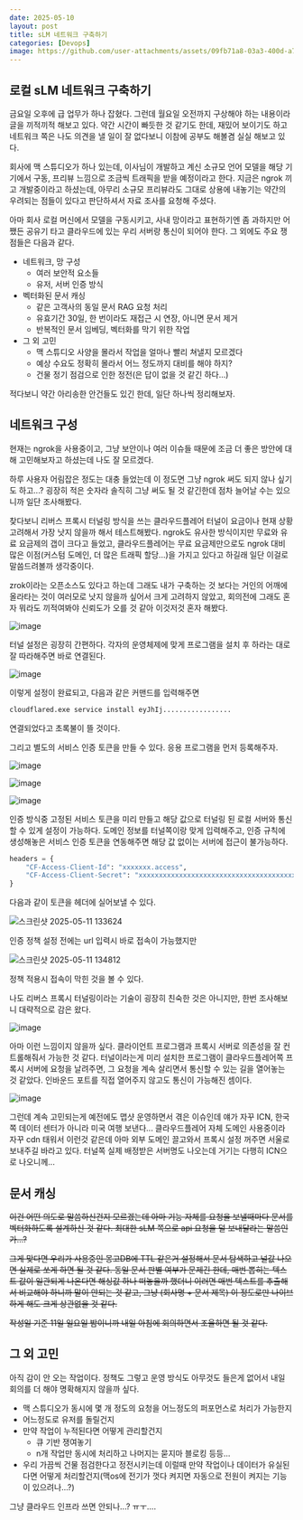 ```yaml
---
date: 2025-05-10
layout: post
title: sLM 네트워크 구축하기
categories: [Devops]
image: https://github.com/user-attachments/assets/09fb71a8-03a3-400d-a739-a11f2c5fa3cd
---
```


## 로컬 sLM 네트워크 구축하기

금요일 오후에 급 업무가 하나 잡혔다. 그런데 월요일 오전까지 구상해야 하는 내용이라 글을 끼적끼적 해보고 있다.
약간 시간이 빠듯한 것 같기도 한데, 재밌어 보이기도 하고 네트워크 쪽은 나도 의견을 낼 일이 잘 없다보니 이참에 공부도 해볼겸 실실 해보고 있다.

회사에 맥 스튜디오가 하나 있는데, 이사님이 개발하고 계신 소규모 언어 모델을 해당 기기에서 구동, 프리뷰 느낌으로 조금씩 트래픽을 받을 예정이라고 한다.
지금은 ngrok 끼고 개발중이라고 하셨는데, 아무리 소규모 프리뷰라도 그대로 상용에 내놓기는 약간의 우려되는 점들이 있다고 판단하셔서 자료 조사를 요청해 주셨다.

아마 회사 로컬 머신에서 모델을 구동시키고, 사내 망이라고 표현하기엔 좀 과하지만 어쨌든 공유기 타고 클라우드에 있는 우리 서버랑 통신이 되어야 한다.
그 외에도 주요 쟁점들은 다음과 같다.

- 네트워크, 망 구성
  - 여러 보안적 요소들
  - 유저, 서버 인증 방식
- 벡터화된 문서 캐싱
  - 같은 고객사의 동일 문서 RAG 요청 처리 
  - 유효기간 30일, 한 번이라도 재접근 시 연장, 아니면 문서 제거
  - 반복적인 문서 임베딩, 벡터화를 막기 위한 작업 
- 그 외 고민
  - 맥 스튜디오 사양을 몰라서 작업을 얼마나 빨리 쳐낼지 모르겠다
  - 예상 수요도 정확히 몰라서 어느 정도까지 대비를 해야 하지?
  - 건물 정기 점검으로 인한 정전(은 답이 없을 것 같긴 하다...)
 
적다보니 약간 아리송한 안건들도 있긴 한데, 일단 하나씩 정리해보자.


## 네트워크 구성

현재는 ngrok을 사용중이고, 그냥 보안이나 여러 이슈들 때문에 조금 더 좋은 방안에 대해 고민해보자고 하셨는데 나도 잘 모르겠다. 

하루 사용자 어림잡은 정도는 대충 들었는데 이 정도면 그냥 ngrok 써도 되지 않나 싶기도 하고...? 굉장히 적은 숫자라 솔직히 그냥 써도 될 것 같긴한데 점차 늘어날 수는 있으니까 일단 조사해봤다.

찾다보니 리버스 프록시 터널링 방식을 쓰는 클라우드플레어 터널이 요금이나 현재 상황 고려해서 가장 낫지 않을까 해서 테스트해봤다. ngrok도 유사한 방식이지만 무료와 유료 요금제의 갭이 크다고 들었고, 클라우드플레어는 무료 요금제만으로도 ngrok 대비 많은 이점(커스텀 도메인, 더 많은 트래픽 할당...)을 가지고 있다고 하길래 일단 이걸로 말씀드려볼까 생각중이다.

zrok이라는 오픈소스도 있다고 하는데 그래도 내가 구축하는 것 보다는 거인의 어깨에 올라타는 것이 여러모로 낫지 않을까 싶어서 크게 고려하지 않았고, 회의전에 그래도 혼자 뭐라도 끼적여봐야 신뢰도가 오를 것 같아 이것저것 혼자 해봤다. 


![image](https://github.com/user-attachments/assets/9361d715-211a-4e33-87a1-552d517ddfed)


터널 설정은 굉장히 간편하다. 각자의 운영체제에 맞게 프로그램을 설치 후 하라는 대로 잘 따라해주면 바로 연결된다.


![image](https://github.com/user-attachments/assets/f79ce168-f753-478f-85b1-ce03c4820352)

이렇게 설정이 완료되고, 다음과 같은 커맨드를 입력해주면 

```sh
cloudflared.exe service install eyJhIj.................
```

연결되었다고 초록불이 뜰 것이다.

그리고 별도의 서비스 인증 토큰을 만들 수 있다.
응용 프로그램을 먼저 등록해주자.

![image](https://github.com/user-attachments/assets/0dd6dc23-2d7d-4bea-a214-e6c7463f1cae)


![image](https://github.com/user-attachments/assets/d0fd0021-0995-4e82-af27-e6b80750d48c)

![image](https://github.com/user-attachments/assets/0539089a-3e0e-4d87-a6d6-a1ba15255be4)



인증 방식중 고정된 서비스 토큰을 미리 만들고 해당 값으로 터널링 된 로컬 서버와 통신할 수 있게 설정이 가능하다. 도메인 정보를 터널쪽이랑 맞게 입력해주고, 인증 규칙에 생성해놓은 서비스 인증 토큰을 연동해주면 해당 값 없이는 서버에 접근이 불가능하다. 

```python
headers = {
    "CF-Access-Client-Id": "xxxxxxx.access",
    "CF-Access-Client-Secret": "xxxxxxxxxxxxxxxxxxxxxxxxxxxxxxxxxxxxxxxxxx"
}
```

다음과 같이 토큰을 헤더에 실어보낼 수 있다.

![스크린샷 2025-05-11 133624](https://github.com/user-attachments/assets/2c975dc4-a26a-46eb-bf6b-9f4729362523)


인증 정책 설정 전에는 url 입력시 바로 접속이 가능했지만

![스크린샷 2025-05-11 134812](https://github.com/user-attachments/assets/fcae1a44-d21c-4d94-9d9e-72fe12efa87b)

정책 적용시 접속이 막힌 것을 볼 수 있다.

나도 리버스 프록시 터널링이라는 기술이 굉장히 친숙한 것은 아니지만, 한번 조사해보니 대략적으로 감은 왔다.

![image](https://github.com/user-attachments/assets/037b18d7-36e3-40ab-9a3b-c00672e6ea87)

아마 이런 느낌이지 않을까 싶다. 클라이언트 프로그램과 프록시 서버로 의존성을 잘 컨트롤해줘서 가능한 것 같다. 터널이라는게 미리 설치한 프로그램이 클라우드플레어쪽 프록시 서버에 요청을 날려주면, 그 요청을 계속 살리면서 통신할 수 있는 길을 열어놓는 것 같았다. 인바운드 포트를 직접 열어주지 않고도 통신이 가능해진 셈이다. 


![image](https://github.com/user-attachments/assets/f5c9532f-e88c-4807-8ef5-a316ea92a0f6)


그런데 계속 고민되는게 예전에도 맵샷 운영하면서 겪은 이슈인데 얘가 자꾸 ICN, 한국쪽 데이터 센터가 아니라 미국 여행 보낸다... 클라우드플레어 자체 도메인 사용중이라 자꾸 cdn 태워서 이런것 같은데 아마 외부 도메인 끌고와서 프록시 설정 꺼주면 서울로 보내주길 바라고 있다. 터널쪽 실제 배정받은 서버명도 나오는데 거기는 다행히 ICN으로 나오니께...


## 문서 캐싱

~~이건 어떤 의도로 말씀하신건지 모르겠는데 아마 기능 자체를 요청을 보낼때마다 문서를 벡터화하도록 설계하신 것 같다. 최대한 sLM 쪽으로 api 요청을 덜 보내달라는 말씀인가...?~~

~~그게 맞다면 우리가 사용중인 몽고DB에 TTL 같은거 설정해서 문서 탐색하고 널값 나오면 실제로 쏘게 하면 될 것 같다. 동일 문서 판별 여부가 문제긴 한데, 매번 뽑히는 텍스트 값이 일관되게 나온다면 해싱값 하나 떠놓을까 했더니 이러면 매번 텍스트를 추출해서 비교해야 하니까 말이 안되는 것 같고, 그냥 (회사명 + 문서 제목) 이 정도로만 나이브하게 해도 크게 상관없을 것 같다.~~

~~작성일 기준 11일 일요일 밤이니까 내일 아침에 회의하면서 조율하면 될 것 같다.~~

## 그 외 고민

아직 감이 안 오는 작업이다. 정책도 그렇고 운영 방식도 아무것도 들은게 없어서 내일 회의를 더 해야 명확해지지 않을까 싶다.

- 맥 스튜디오가 동시에 몇 개 정도의 요청을 어느정도의 퍼포먼스로 처리가 가능한지 
- 어느정도로 유저를 돌릴건지
- 만약 작업이 누적된다면 어떻게 관리할건지
  - 큐 기반 쟁여놓기 
  - n개 작업만 동시에 처리하고 나머지는 묻지마 블로킹 등등... 
- 우리 가끔씩 건물 점검한다고 정전시키는데 이럴때 만약 작업이나 데이터가 유실된다면 어떻게 처리할건지(맥os에 전기가 껏다 켜지면 자동으로 전원이 켜지는 기능이 있으려나...?)

그냥 클라우드 인프라 쓰면 안되나...? ㅠㅜ....
